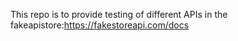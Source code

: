 This repo is to provide testing of different APIs in the fakeapistore:https://fakestoreapi.com/docs
